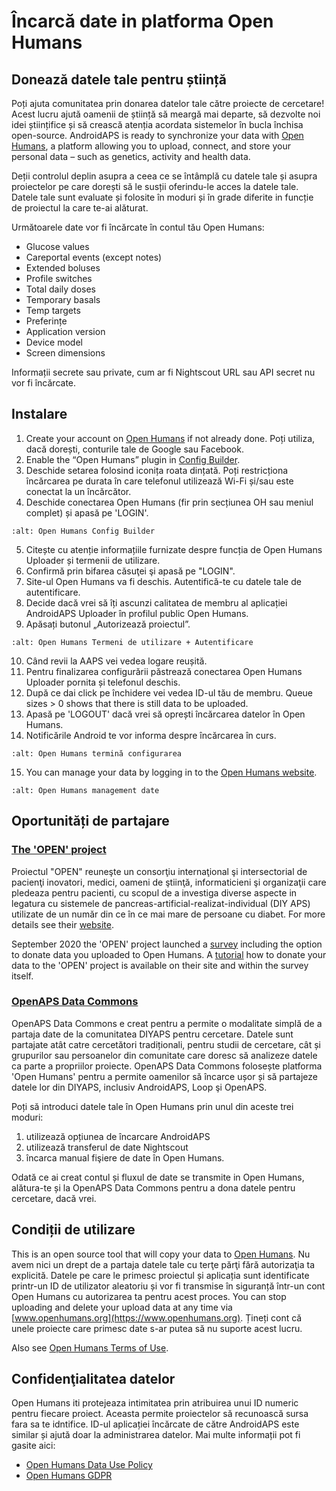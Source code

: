# Încarcă date in platforma Open Humans

## Donează datele tale pentru știință

Poți ajuta comunitatea prin donarea datelor tale către proiecte de cercetare! Acest lucru ajută oamenii de știință să meargă mai departe, să dezvolte noi idei științifice și să crească atenția acordata sistemelor în bucla închisa open-source. AndroidAPS is ready to synchronize your data with [Open Humans](https://www.openhumans.org), a platform allowing you to upload, connect, and store your personal data – such as genetics, activity and health data.

Deții controlul deplin asupra a ceea ce se întâmplă cu datele tale și asupra proiectelor pe care dorești să le susții oferindu-le acces la datele tale. Datele tale sunt evaluate și folosite în moduri și în grade diferite in funcție de proiectul la care te-ai alăturat.

Următoarele date vor fi încărcate în contul tău Open Humans:

- Glucose values
- Careportal events (except notes)
- Extended boluses
- Profile switches
- Total daily doses
- Temporary basals
- Temp targets
- Preferințe
- Application version
- Device model
- Screen dimensions

Informații secrete sau private, cum ar fi Nightscout URL sau API secret nu vor fi încărcate.

## Instalare

1. Create your account on [Open Humans](https://www.openhumans.org) if not already done. Poți utiliza, dacă dorești, conturile tale de Google sau Facebook.
2. Enable the “Open Humans” plugin in [Config Builder](../Configuration/Config-Builder.md).
3. Deschide setarea folosind iconița roata dințată. Poți restricționa încărcarea pe durata în care telefonul utilizează Wi-Fi și/sau este conectat la un încărcător.
4. Deschide conectarea Open Humans (fir prin secțiunea OH sau meniul complet) și apasă pe 'LOGIN'.

```{image} ../images/OHUploader1.png
:alt: Open Humans Config Builder
```

5. Citește cu atenție informațiile furnizate despre funcția de Open Humans Uploader și termenii de utilizare.
6. Confirmă prin bifarea căsuţei şi apasă pe "LOGIN".
7. Site-ul Open Humans va fi deschis. Autentifică-te cu datele tale de autentificare.
8. Decide dacă vrei să îți ascunzi calitatea de membru al aplicației AndroidAPS Uploader în profilul public Open Humans.
9. Apăsați butonul „Autorizează proiectul”.

```{image} ../images/OHUploader2.png
:alt: Open Humans Termeni de utilizare + Autentificare
```

10. Când revii la AAPS vei vedea logare reușită.
11. Pentru finalizarea configurării păstrează conectarea Open Humans Uploader pornita și telefonul deschis.
12. După ce dai click pe închidere vei vedea ID-ul tău de membru. Queue sizes > 0 shows that there is still data to be uploaded.
13. Apasă pe 'LOGOUT' dacă vrei să oprești încărcarea datelor în Open Humans.
14. Notificările Android te vor informa despre încărcarea în curs.

```{image} ../images/OHUploader3.png
:alt: Open Humans termină configurarea
```

15. You can manage your data by logging in to the [Open Humans website](https://www.openhumans.org).

```{image} ../images/OHWeb.png
:alt: Open Humans management date
```

## Oportunități de partajare

### [The 'OPEN' project](https://www.open-diabetes.eu/)

Proiectul "OPEN" reuneşte un consorţiu internaţional şi intersectorial de pacienţi inovatori, medici, oameni de ştiinţă, informaticieni şi organizaţii care pledeaza pentru pacienti, cu scopul de a investiga diverse aspecte in legatura cu sistemele de pancreas-artificial-realizat-individual (DIY APS) utilizate de un număr din ce în ce mai mare de persoane cu diabet. For more details see their [website](https://www.open-diabetes.eu/).

September 2020 the 'OPEN' project launched a [survey](https://survey.open-diabetes.eu/) including the option to donate data you uploaded to Open Humans. A [tutorial](https://open-diabetes.eu/en/open-survey/survey-tutorials/) how to donate your data to the 'OPEN' project is available on their site and within the survey itself.

### [OpenAPS Data Commons](https://www.openhumans.org/activity/openaps-data-commons/)

OpenAPS Data Commons e creat pentru a permite o modalitate simplă de a partaja date de la comunitatea DIYAPS pentru cercetare. Datele sunt partajate atât catre cercetători tradiționali, pentru studii de cercetare, cât și grupurilor sau persoanelor din comunitate care doresc să analizeze datele ca parte a propriilor proiecte. OpenAPS Data Commons folosește platforma 'Open Humans' pentru a permite oamenilor să încarce ușor și să partajeze datele lor din DIYAPS, inclusiv AndroidAPS, Loop şi OpenAPS.

Poți să introduci datele tale în Open Humans prin unul din aceste trei moduri:

1. utilizează opțiunea de încarcare AndroidAPS
2. utilizează transferul de date Nightscout
3. încarca manual fişiere de date în Open Humans.

Odată ce ai creat contul și fluxul de date se transmite in Open Humans, alătura-te și la OpenAPS Data Commons pentru a dona datele pentru cercetare, dacă vrei.

## Condiții de utilizare

This is an open source tool that will copy your data to [Open Humans](https://www.openhumans.org). Nu avem nici un drept de a partaja datele tale cu terţe părţi fără autorizaţia ta explicită. Datele pe care le primesc proiectul și aplicația sunt identificate printr-un ID de utilizator aleatoriu și vor fi transmise în siguranță într-un cont Open Humans cu autorizarea ta pentru acest proces. You can stop uploading and delete your upload data at any time via [www.openhumans.org](https://www.openhumans.org). Țineți cont că unele proiecte care primesc date s-ar putea să nu suporte acest lucru.

Also see [Open Humans Terms of Use](https://www.openhumans.org/terms/).

## Confidenţialitatea datelor

Open Humans iti protejeaza intimitatea prin atribuirea unui ID numeric pentru fiecare proiect. Aceasta permite proiectelor să recunoască sursa fara sa te idntifice. ID-ul aplicației încărcate de către AndroidAPS este similar și ajută doar la administrarea datelor. Mai multe informații pot fi gasite aici:

- [Open Humans Data Use Policy](https://www.openhumans.org/data-use/)
- [Open Humans GDPR](https://www.openhumans.org/gdpr/)
